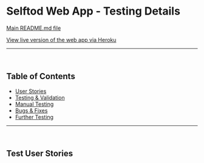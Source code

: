 # Selftod Web App - Testing Details

[Main README.md file](/README.md)

[View live version of the web app via Heroku](https://produck-flask-app.herokuapp.com/)
___
<br>

<a></a>
## Table of Contents 
* [User Stories](#user-stories)
* [Testing & Validation](#testing-&-validation) 
* [Manual Testing](#manual-testing)
* [Bugs & Fixes](#bugs-&-fixes)
* [Further Testing](#further-testing)
___
<br>

## **Test User Stories**